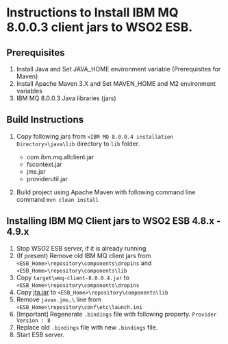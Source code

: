 # Instructions to Install IBM MQ 8.0.0.3 client jars to WSO2 ESB.

## Prerequisites

1) Install Java and Set JAVA_HOME environment variable (Prerequisites for Maven) 
2) Install Apache Maven 3.X and Set MAVEN_HOME and M2 environment variables
3) IBM MQ 8.0.0.3 Java libraries (jars)

## Build Instructions

1) Copy following jars from `<IBM MQ 8.0.0.4 installation Directory>\java\lib` directory to `lib` folder.
	* com.ibm.mq.allclient.jar
	* fscontext.jar
	* jms.jar
	* providerutil.jar

2) Build project using Apache Maven with following command line command `mvn clean install`

	
## Installing IBM MQ Client jars to WSO2 ESB 4.8.x - 4.9.x

1) Stop WSO2 ESB server, if it is already running. 
2) (If present) Remove old IBM MQ client jars from `<ESB_Home>\repository\components\dropins` and `<ESB_Home>\repository\components\lib`
3) Copy `target\wmq-client-8.0.0.4.jar` to `<ESB_Home>\repository\components\dropins`
4) Copy [jta.jar](http://central.maven.org/maven2/javax/transaction/jta/1.1/jta-1.1.jar) to `<ESB_Home>\repository\components\lib`
5) Remove `javax.jms,\` line from `<ESB_Home>\repository\conf\etc\launch.ini`
6) [Important] Regenerate `.bindings` file with following property. `Provider Version : 8`	
7) Replace old `.bindings` file with new `.bindings` file.
8) Start ESB server.